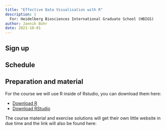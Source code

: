 ```yaml
---
title: "Effective Data Visualisation with R"
description: |
  For: Heidelberg Biosciences International Graduate School (HBIGS)
author: Jannik Buhr
date: 2021-10-01
---
```


## Sign up

## Schedule

## Preparation and material

For the course we will use R inside of Rstudio,
you can download them here:

- [Download R](https://cran.uni-muenster.de/)
- [Download RStudio](https://www.rstudio.com/products/rstudio/download/#download)

The course material and exercise solutions will get
their own little website in due time and the link
will also be found here:

